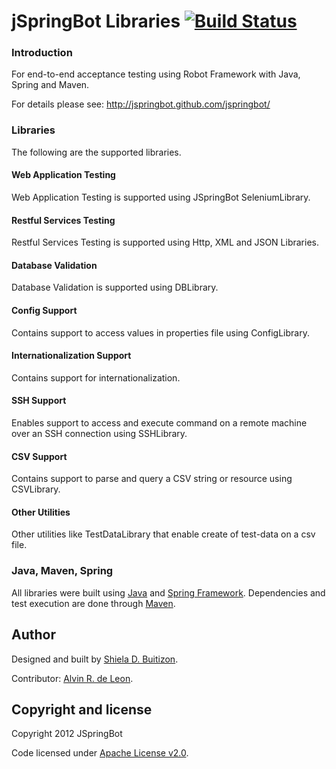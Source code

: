 jSpringBot Libraries [![Build Status](https://buildhive.cloudbees.com/job/jspringbot/job/jspringbot-libraries/badge/icon)](https://buildhive.cloudbees.com/job/jspringbot/job/jspringbot-libraries/)
====

### Introduction

For end-to-end acceptance testing using Robot Framework with Java, Spring and Maven.

For details please see: http://jspringbot.github.com/jspringbot/

### Libraries

The following are the supported libraries.

#### Web Application Testing

Web Application Testing is supported using JSpringBot SeleniumLibrary.

#### Restful Services Testing

Restful Services Testing is supported using Http, XML and JSON Libraries.

#### Database Validation

Database Validation is supported using DBLibrary.

#### Config Support

Contains support to access values in properties file using ConfigLibrary.

#### Internationalization Support

Contains support for internationalization.

#### SSH Support

Enables support to access and execute command on a remote machine over an SSH connection using SSHLibrary.

#### CSV Support

Contains support to parse and query a CSV string or resource using CSVLibrary.

#### Other Utilities

Other utilities like TestDataLibrary that enable create of test-data on a csv file.

### Java, Maven, Spring

All libraries were built using [Java](http://www.java.com/en/) and [Spring Framework](http://www.springsource.org/spring-framework). Dependencies and test execution are done through [Maven](http://maven.apache.org/).

## Author

Designed and built by [Shiela D. Buitizon](https://github.com/badong2210/).

Contributor: [Alvin R. de Leon](https://github.com/alvinrdeleon/).


## Copyright and license

Copyright 2012 JSpringBot

Code licensed under [Apache License v2.0](http://www.apache.org/licenses/LICENSE-2.0).
